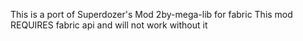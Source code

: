 This is a port of Superdozer's Mod 2by-mega-lib for fabric
This mod REQUIRES fabric api and will not work without it
